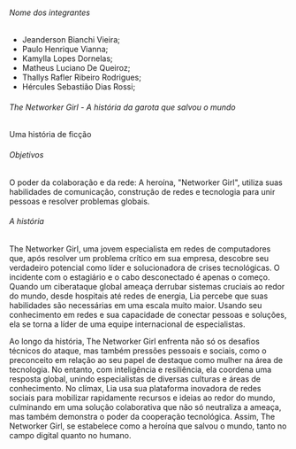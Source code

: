 ###### Nome dos integrantes

- Jeanderson Bianchi Vieira;
- Paulo Henrique Vianna;
- Kamylla Lopes Dornelas;
- Matheus Luciano De Queiroz;
- Thallys Rafler Ribeiro Rodrigues;
- Hércules Sebastião Dias Rossi;

###### The Networker Girl - A história da garota que salvou o mundo

Uma história de ficção

###### Objetivos

O poder da colaboração e da rede: A heroína, "Networker Girl", utiliza suas habilidades de comunicação, construção de redes e tecnologia para unir pessoas e resolver problemas globais.

###### A história

The Networker Girl, uma jovem especialista em redes de computadores que, após resolver um problema crítico em sua empresa, descobre seu verdadeiro potencial como líder e solucionadora de crises tecnológicas. O incidente com o estagiário e o cabo desconectado é apenas o começo. Quando um ciberataque global ameaça derrubar sistemas cruciais ao redor do mundo, desde hospitais até redes de energia, Lia percebe que suas habilidades são necessárias em uma escala muito maior. Usando seu conhecimento em redes e sua capacidade de conectar pessoas e soluções, ela se torna a líder de uma equipe internacional de especialistas.

Ao longo da história, The Networker Girl enfrenta não só os desafios técnicos do ataque, mas também pressões pessoais e sociais, como o preconceito em relação ao seu papel de destaque como mulher na área de tecnologia. No entanto, com inteligência e resiliência, ela coordena uma resposta global, unindo especialistas de diversas culturas e áreas de conhecimento. No clímax, Lia usa sua plataforma inovadora de redes sociais para mobilizar rapidamente recursos e ideias ao redor do mundo, culminando em uma solução colaborativa que não só neutraliza a ameaça, mas também demonstra o poder da cooperação tecnológica. Assim, The Networker Girl, se estabelece como a heroína que salvou o mundo, tanto no campo digital quanto no humano.

